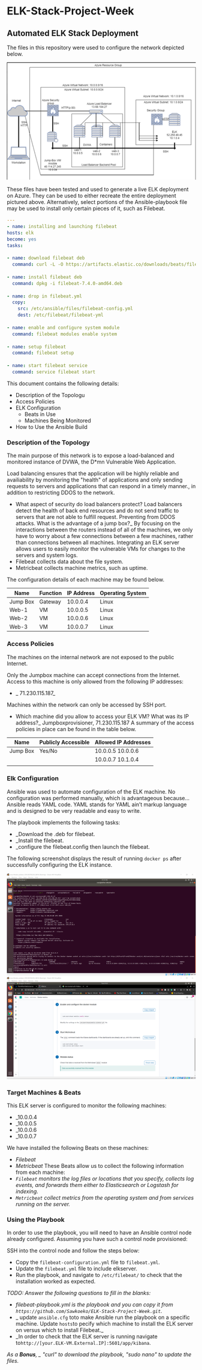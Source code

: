 # ELK-Stack-Project-Week
## Automated ELK Stack Deployment

The files in this repository were used to configure the network depicted below.

![](images/finished-elk-diagrams.png)

These files have been tested and used to generate a live ELK deployment on Azure. They can be used to either recreate the entire deployment pictured above. Alternatively, select portions of the Ansible-playbook file may be used to install only certain pieces of it, such as Filebeat.

  ```yaml
  ---
- name: installing and launching filebeat
  hosts: elk
  become: yes
  tasks:

  - name: download filebeat deb
    command: curl -L -O https://artifacts.elastic.co/downloads/beats/filebeat/f$

  - name: install filebeat deb
    command: dpkg -i filebeat-7.4.0-amd64.deb

  - name: drop in filebeat.yml
    copy:
      src: /etc/ansible/files/filebeat-config.yml
      dest: /etc/filebeat/filebeat-yml

  - name: enable and configure system module
    command: filebeat modules enable system

  - name: setup filebeat
    command: filebeat setup

  - name: start filebeat service
    command: service filebeat start
```
  
This document contains the following details:
- Description of the Topologu
- Access Policies
- ELK Configuration
  - Beats in Use
  - Machines Being Monitored
- How to Use the Ansible Build


### Description of the Topology

The main purpose of this network is to expose a load-balanced and monitored instance of DVWA, the D*mn Vulnerable Web Application.

Load balancing ensures that the application will be highly reliable and availiability by monitoring the "health" of applications and only sending requests to servers and applications that can respond in a timely manner., in addition to restricting DDOS to the network.
-  What aspect of security do load balancers protect? 
Load balancers detect the health of back end resources and do not send traffic to servers that are not able to fulfill request. Preventing from DDOS attacks.
What is the advantage of a jump box?_
By focusing on the interactions between the routers instead of all of the machines, we only have to worry about a few connections between a few machines, rather than connections between all machines.
Integrating an ELK server allows users to easily monitor the vulnerable VMs for changes to the servers and system logs.
- Filebeat collects data about the file system.
- Metricbeat collects machine metrics, such as uptime.

The configuration details of each machine may be found below.

| Name     | Function | IP Address | Operating System |
|----------|----------|------------|------------------|
| Jump Box | Gateway  | 10.0.0.4   | Linux            |
| Web-1    | VM       | 10.0.0.5   | Linux            |
| Web-2    | VM       | 10.0.0.6   | Linux            |
| Web-3    | VM       | 10.0.0.7   | Linux            |

### Access Policies

The machines on the internal network are not exposed to the public Internet. 

Only the Jumpbox machine can accept connections from the Internet. Access to this machine is only allowed from the following IP addresses:
- _ 71.230.115.187_

Machines within the network can only be accessed by SSH port.
- Which machine did you allow to access your ELK VM? What was its IP address?_
Jumpboxprovisioner, 71.230.115.187
A summary of the access policies in place can be found in the table below.

| Name     | Publicly Accessible | Allowed IP Addresses |
|----------|---------------------|----------------------|
| Jump Box | Yes/No              | 10.0.0.5 10.0.0.6    |
|          |                     | 10.0.0.7 10.1.0.4    |
|          |                     |                      |

### Elk Configuration

Ansible was used to automate configuration of the ELK machine. No configuration was performed manually, which is advantageous because...
Ansible reads YAML code. YAML stands for YAML ain’t markup language and is designed to be very readable and easy to write.

The playbook implements the following tasks:
- _Download the .deb for filebeat.
- _Install the filebeat.
- _configure the filebeat.config then launch the filebeat.

The following screenshot displays the result of running `docker ps` after successfully configuring the ELK instance.

![](images/docker_ps.png)
![](images/metricbeat.png)

### Target Machines & Beats
This ELK server is configured to monitor the following machines:
- _10.0.0.4
- _10.0.0.5
- _10.0.0.6
- _10.0.0.7

We have installed the following Beats on these machines:
- _Filebeat_
- _Metricbeat_
These Beats allow us to collect the following information from each machine:
- _`Filebeat` monitors the log files or locations that you specify, collects log events, and forwards them either to Elasticsearch or Logstash for indexing._
- _`Metricbeat` collect metrics from the operating system and from services running on the server._
### Using the Playbook
In order to use the playbook, you will need to have an Ansible control node already configured. Assuming you have such a control node provisioned: 

SSH into the control node and follow the steps below:
- Copy the `filebeat-configuration.yml` file to `filebeat.yml`.
- Update the `filebeat.yml` file to include elkserver.
- Run the playbook, and navigate to `/etc/filebeat/` to check that the installation worked as expected.

_TODO: Answer the following questions to fill in the blanks:_
- _filebeat-playbook.yml is the playbook and you can copy it from `https://github.com/Sawkoeko/ELK-Stack-Project-Week.git`._
- _ update `ansible.cfg` toto make Ansible run the playbook on a specific machine. Update `hosts`to pecify which machine to install the ELK server on versus which to install Filebeat._
- _In order to check that the ELK server is running navigate to`http://[your.ELK-VM.External.IP]:5601/app/kibana`.

_As a **Bonus**,
_ "curl" to download the playbook, "sudo nano" to update the files._
